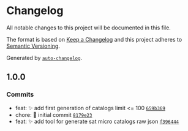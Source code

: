 # Changelog

All notable changes to this project will be documented in this file.

The format is based on [Keep a Changelog](https://keepachangelog.com/en/1.0.0/)
and this project adheres to [Semantic Versioning](https://semver.org/spec/v2.0.0.html).

Generated by [`auto-changelog`](https://github.com/CookPete/auto-changelog).

## 1.0.0

### Commits

- feat: :sparkles: add first generation of catalogs limit &lt;= 100 [`659b369`](https://luffynando.github.com/nodecfdi/sat-micro-catalogs/commit/659b369b2c860d1da23d612f9ccf9e5f2ac66814)
- chore: :tada: initial commit [`8179e23`](https://luffynando.github.com/nodecfdi/sat-micro-catalogs/commit/8179e2365b04bb09ad6d0111ea05ad798748f50f)
- feat: :sparkles: add tool for generate sat micro catalogs raw json [`f396444`](https://luffynando.github.com/nodecfdi/sat-micro-catalogs/commit/f396444a18de6e97c11c5b684a6a0bd307821b27)
